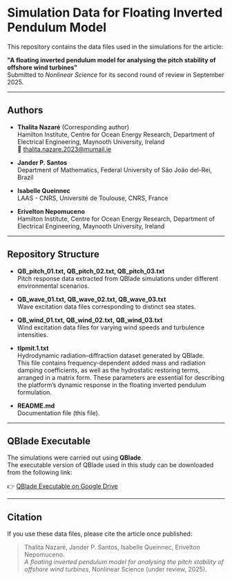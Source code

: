 # Simulation Data for Floating Inverted Pendulum Model

This repository contains the data files used in the simulations for the article:

**"A floating inverted pendulum model for analysing the pitch stability of offshore wind turbines"**  
Submitted to *Nonlinear Science* for its second round of review in September 2025.

---

## Authors

- **Thalita Nazaré** (Corresponding author)  
  Hamilton Institute, Centre for Ocean Energy Research, Department of Electrical Engineering, Maynooth University, Ireland  
  📧 thalita.nazare.2023@mumail.ie  

- **Jander P. Santos**  
  Department of Mathematics, Federal University of São João del-Rei, Brazil  

- **Isabelle Queinnec**  
  LAAS - CNRS, Université de Toulouse, CNRS, France  

- **Erivelton Nepomuceno**  
  Hamilton Institute, Centre for Ocean Energy Research, Department of Electrical Engineering, Maynooth University, Ireland  

---

## Repository Structure

- **QB_pitch_01.txt, QB_pitch_02.txt, QB_pitch_03.txt**  
  Pitch response data extracted from QBlade simulations under different environmental scenarios.

- **QB_wave_01.txt, QB_wave_02.txt, QB_wave_03.txt**  
  Wave excitation data files corresponding to distinct sea states.

- **QB_wind_01.txt, QB_wind_02.txt, QB_wind_03.txt**  
  Wind excitation data files for varying wind speeds and turbulence intensities.

- **tlpmit.1.txt**  
  Hydrodynamic radiation–diffraction dataset generated by QBlade.  
  This file contains frequency-dependent added mass and radiation damping coefficients, as well as the hydrostatic restoring terms, arranged in a matrix form. These parameters are essential for describing the platform’s dynamic response in the floating inverted pendulum formulation.

- **README.md**  
  Documentation file (this file).

---

## QBlade Executable

The simulations were carried out using **QBlade**.  
The executable version of QBlade used in this study can be downloaded from the following link:  

👉 [QBlade Executable on Google Drive](https://drive.google.com/file/d/1SMEhX2tq-kBDL91CKqsFs6wUpr0ksaWV/view?usp=share_link)

---

## Citation

If you use these data files, please cite the article once published:

> Thalita Nazaré, Jander P. Santos, Isabelle Queinnec, Erivelton Nepomuceno.  
> *A floating inverted pendulum model for analysing the pitch stability of offshore wind turbines*, Nonlinear Science (under review, 2025).
